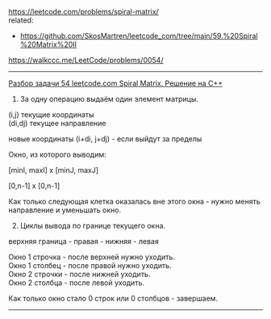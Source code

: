 https://leetcode.com/problems/spiral-matrix/  
related:
- https://github.com/SkosMartren/leetcode_com/tree/main/59.%20Spiral%20Matrix%20II

https://walkccc.me/LeetCode/problems/0054/

_______________

[Разбор задачи 54 leetcode.com Spiral Matrix. Решение на C++](https://www.youtube.com/watch?v=U6xkIqBmDpw)

1. 3а одну операцию выдаём один элемент матрицы.

(i,j) текущие координаты  
(di,dj) текущее направление

новые координаты (i+di, j+dj) - если выйдут за пределы 

Окно, из которого выводим:

[minI, maxI] х [minJ, maxJ]

[0,n-1] х [0,n-1]

Как только следующая клетка оказалась вне этого окна - нужно менять направление и уменьшать окно.

2. Циклы вывода по границе текущего окна.

верхняя граница - правая - нижняя - левая

Окно 1 строчка - после верхней нужно уходить.  
Окно 1 столбец - после правой нужно уходить.  
Окно 2 строчки - после нижней уходить.  
Окно 2 столбца - после левой уходить.  

Как только окно стало 0 строк или 0 столбцов - завершаем.



______________
